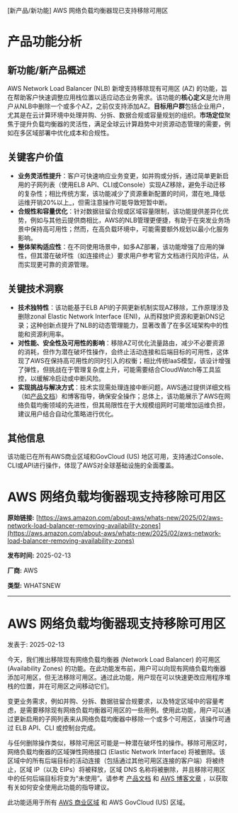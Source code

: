 
<!-- AI_TASK_START: AI标题翻译 -->
[新产品/新功能] AWS 网络负载均衡器现已支持移除可用区

<!-- AI_TASK_END: AI标题翻译 -->


<!-- AI_TASK_START: AI竞争分析 -->
# 产品功能分析

## 新功能/新产品概述  
AWS Network Load Balancer (NLB) 新增支持移除现有可用区 (AZ) 的功能，旨在帮助客户快速调整应用栈位置以适应动态业务需求。该功能的**核心定义**是允许用户从NLB中删除一个或多个AZ，之前仅支持添加AZ。**目标用户群**包括企业用户，尤其是在云计算环境中处理并购、分拆、数据合规或容量规划的组织。**市场定位**聚焦于提升负载均衡器的灵活性，满足全球云计算趋势中对资源动态管理的需要，例如在多区域部署中优化成本和合规性。

## 关键客户价值  
- **业务灵活性提升**：客户可快速响应业务变更，如并购或分拆，通过简单更新启用的子网列表（使用ELB API、CLI或Console）实现AZ移除，避免手动迁移的复杂性；相比传统方案，该功能减少了资源重新配置的时间，潜在地_降低运维开销20%以上_，但需注意操作可能导致短暂中断。  
- **合规性和容量优化**：针对数据驻留合规或区域容量限制，该功能提供差异化优势，例如与其他云提供商相比，AWS的NLB管理更便捷，有助于在突发业务场景中保持高可用性；然而，在高负载环境中，可能需要额外规划以最小化服务影响。  
- **整体架构适应性**：在不同使用场景中，如多AZ部署，该功能增强了应用的弹性，但其潜在破坏性（如连接终止）要求用户参考官方文档进行风险评估，从而实现更可靠的资源管理。

## 关键技术洞察  
- **技术独特性**：该功能基于ELB API的子网更新机制实现AZ移除，工作原理涉及删除zonal Elastic Network Interface (ENI)，从而释放IP资源和更新DNS记录；这种创新点提升了NLB的动态管理能力，显著改善了在多区域架构中的性能和资源利用率。  
- **对性能、安全性及可用性的影响**：移除AZ可优化流量路由，减少不必要资源的消耗，但作为潜在破坏性操作，会终止活动连接和后端目标的可用性，这体现了AWS在保持高可用性的同时引入的权衡；相比传统IaaS模型，该设计增强了弹性，但挑战在于管理复杂度上升，可能需要结合CloudWatch等工具监控，以缓解冷启动或中断风险。  
- **实现挑战与解决方式**：技术实现需处理连接中断问题，AWS通过提供详细文档（如[产品文档](https://docs.aws.amazon.com/elasticloadbalancing/latest/network/availability-zones.html)）和博客指导，确保安全操作；总体上，该功能展示了AWS在网络负载均衡领域的先进性，但其局限性在于大规模组网时可能增加运维负担，建议用户结合自动化策略进行优化。

## 其他信息  
该功能已在所有AWS商业区域和GovCloud (US) 地区可用，支持通过Console、CLI或API进行操作，体现了AWS对全球基础设施的全面覆盖。

<!-- AI_TASK_END: AI竞争分析 -->


<!-- AI_TASK_START: AI全文翻译 -->
# AWS 网络负载均衡器现支持移除可用区

**原始链接:** [https://aws.amazon.com/about-aws/whats-new/2025/02/aws-network-load-balancer-removing-availability-zones](https://aws.amazon.com/about-aws/whats-new/2025/02/aws-network-load-balancer-removing-availability-zones)  

**发布时间:** 2025-02-13  

**厂商:** AWS  

**类型:** WHATSNEW  

---  
# AWS 网络负载均衡器现支持移除可用区  

发表于: 2025-02-13  

今天，我们推出移除现有网络负载均衡器 (Network Load Balancer) 的可用区 (Availability Zones) 的功能。在此功能发布前，用户可以向现有网络负载均衡器添加可用区，但无法移除可用区。通过此功能，用户现在可以快速更改应用程序堆栈的位置，并在可用区之间移动它们。  

变更业务需求，例如并购、分拆、数据驻留合规要求，以及特定区域中的容量考虑，是需要移除现有网络负载均衡器可用区的一些用例。使用此功能，用户可以通过更新启用的子网列表来从网络负载均衡器中移除一个或多个可用区，该操作可通过 ELB API、CLI 或控制台完成。  

与任何删除操作类似，移除可用区可能是一种潜在破坏性的操作。移除可用区时，网络负载均衡器的区域弹性网络接口 (Elastic Network Interface) 将被删除。该区域中的所有后端目标的活动连接（包括通过其他可用区连接的客户端）将被终止，区域 IP（以及 EIPs）将被释放，区域 DNS 名称将被删除，并且移除可用区中的任何后端目标将变为“未使用”。请参考 [产品文档](https://docs.aws.amazon.com/elasticloadbalancing/latest/network/availability-zones.html) 和 [AWS 博客文章](https://aws.amazon.com/blogs/networking-and-content-delivery/exploring-new-subnet-management-capabilities-of-network-load-balancer/) ，以获取有关如何安全使用此功能的指导建议。  

此功能适用于所有 [AWS 商业区域](https://aws.amazon.com/about-aws/global-infrastructure/regional-product-services/) 和 AWS GovCloud (US) 区域。

<!-- AI_TASK_END: AI全文翻译 -->

